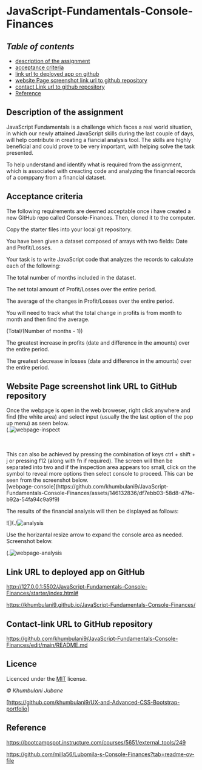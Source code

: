 # JavaScript-Fundamentals-Console-Finances

## **_Table of contents_** 

* [description of the assignment](#description-of-the-assignment)
* [acceptance criteria](#acceptance-criteria)
* [link url to deployed app on github](#link-url-to-deployed-app-on-github)
* [website Page screenshot link url to github repository](#website-page-screenshot-link-url-to-github-repository)
* [contact Link url to github repository](#contact-link-url-to-github-repository)
* [Reference](#Reference)

## Description of the assignment

JavaScript Fundamentals is a challenge which faces a real world situation, in which our newly attained JavaScript skills during the last couple of days, will help contribute in creating a fiancial analysis tool. The skills are highly beneficial and could prove to be very important, with helping solve the task presented. 

To help understand and identify what is required from the assignment, which is associated with creacting code and analyzing the financial records of a comppany from a financial dataset. 

## Acceptance criteria

The following requirements are deemed acceptable once i have created a new GitHub repo called Console-Finances. Then, cloned it to the computer.

Copy the starter files into your local git repository.

You have been given a dataset composed of arrays with two fields: Date and Profit/Losses.

Your task is to write JavaScript code that analyzes the records to calculate each of the following:

The total number of months included in the dataset.

The net total amount of Profit/Losses over the entire period.

The average of the changes in Profit/Losses over the entire period.

You will need to track what the total change in profits is from month to month and then find the average.

(Total/(Number of months - 1))

The greatest increase in profits (date and difference in the amounts) over the entire period.

The greatest decrease in losses (date and difference in the amounts) over the entire period.

## Website Page screenshot link URL to GitHub repository

Once the webpage is open in the web broweser, right click anywhere and find (the white area) and select input (usually the the last option of the pop up menu) as seen below.
<br>
(.![webpage-inspect](https://github.com/khumbulani9/JavaScript-Fundamentals-Console-Finances/assets/146132836/4394e94d-83da-4b27-9ba8-bdd855c9b2b6)

<br>
<br>
This can also be achieved by pressing the combination of keys ctrl + shift + j or pressing f12 (along with fn if required). The screen will then be separated into two and if the inspection area appears too small, click on the symbol to reveal more options then select console to proceed. This can be seen from the screenshot below.
<br>
[webpage-console](https://github.com/khumbulani9/JavaScript-Fundamentals-Console-Finances/assets/146132836/df7ebb03-58d8-47fe-b92a-54fa94c9a9f9)
<br>

The results of the financial analysis will then be displayed as follows:
<br>

![](./![analysis](https://github.com/khumbulani9/JavaScript-Fundamentals-Console-Finances/assets/146132836/866ef2b4-5385-44bc-9762-c50a518e93bf)

Use the horizantal resize arrow to expand the console area as needed. Screenshot below.
<br>

(.![webpage-analysis](https://github.com/khumbulani9/JavaScript-Fundamentals-Console-Finances/assets/146132836/82db038e-bf86-4e07-97b2-b6cd42ae1734)

## Link URL to deployed app on GitHub
http://127.0.0.1:5502/JavaScript-Fundamentals-Console-Finances/starter/index.html#

https://khumbulani9.github.io/JavaScript-Fundamentals-Console-Finances/


## Contact-link URL to GitHub repository

https://github.com/khumbulani9/JavaScript-Fundamentals-Console-Finances/edit/main/README.md

## Licence

Licenced under the [MIT](/LICENSE) license.

*© Khumbulani Jubane*

[https://github.com/khumbulani9/UX-and-Advanced-CSS-Bootstrap-portfolio]

## Reference
https://bootcampspot.instructure.com/courses/5651/external_tools/249

https://github.com/milla56/Lubomila-s-Console-Finances?tab=readme-ov-file

